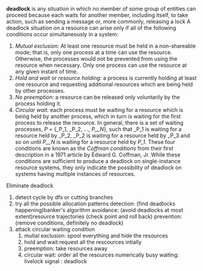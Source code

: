 **deadlock** is any situation in which no member of some group of entities can proceed because each waits for another member, including itself, to take action, such as sending a message or, more commonly, releasing a lock
A deadlock situation on a resource can arise only if all of the following conditions occur simultaneously in a system:
1.  _Mutual exclusion:_ At least one resource must be held in a non-shareable mode; that is, only one process at a time can use the resource. Otherwise, the processes would not be prevented from using the resource when necessary. Only one process can use the resource at any given instant of time.
2.  _Hold and wait_ or _resource holding:_ a process is currently holding at least one resource and requesting additional resources which are being held by other processes.
3.  _No preemption:_ a resource can be released only voluntarily by the process holding it.
4.  _Circular wait:_ each process must be waiting for a resource which is being held by another process, which in turn is waiting for the first process to release the resource. In general, there is a set of waiting processes, _P_ = {_P_1, _P_2, …, _P__N_}, such that _P_1 is waiting for a resource held by _P_2, _P_2 is waiting for a resource held by _P_3 and so on until _P__N_ is waiting for a resource held by _P_1._
These four conditions are known as the _Coffman conditions_ from their first description in a 1971 article by Edward G. Coffman, Jr.
While these conditions are sufficient to produce a deadlock on single-instance resource systems, they only indicate the possibility of deadlock on systems having multiple instances of resources.

Eliminate deadlock
1. detect cycle by dfs or cutting branches
2. try all the possible allocation patterns
detection: (find deadlocks happening)banker's algorithm
avoidance: (avoid deadlocks at most extent)resource trajectories (check point and roll back)
prevention: (remove conditions, definitely no deadlock)
1. attack circular waiting condition
   1. mutial exclusion: spool everything and hide the resources
   2. hold and wait:request all the rescources intially
   3. preemption: take resources away
   4. circular wait: order all the resources numerically
busy waiting: livelock
signal : deadlock
